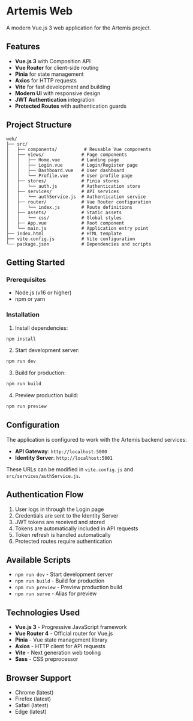 # Artemis Web

A modern Vue.js 3 web application for the Artemis project.

## Features

- **Vue.js 3** with Composition API
- **Vue Router** for client-side routing
- **Pinia** for state management
- **Axios** for HTTP requests
- **Vite** for fast development and building
- **Modern UI** with responsive design
- **JWT Authentication** integration
- **Protected Routes** with authentication guards

## Project Structure

```
web/
├── src/
│   ├── components/          # Reusable Vue components
│   ├── views/              # Page components
│   │   ├── Home.vue        # Landing page
│   │   ├── Login.vue       # Login/Register page
│   │   ├── Dashboard.vue   # User dashboard
│   │   └── Profile.vue     # User profile page
│   ├── stores/             # Pinia stores
│   │   └── auth.js         # Authentication store
│   ├── services/           # API services
│   │   └── authService.js  # Authentication service
│   ├── router/             # Vue Router configuration
│   │   └── index.js        # Route definitions
│   ├── assets/             # Static assets
│   │   └── css/            # Global styles
│   ├── App.vue             # Root component
│   └── main.js             # Application entry point
├── index.html              # HTML template
├── vite.config.js          # Vite configuration
└── package.json            # Dependencies and scripts
```

## Getting Started

### Prerequisites

- Node.js (v16 or higher)
- npm or yarn

### Installation

1. Install dependencies:
```bash
npm install
```

2. Start development server:
```bash
npm run dev
```

3. Build for production:
```bash
npm run build
```

4. Preview production build:
```bash
npm run preview
```

## Configuration

The application is configured to work with the Artemis backend services:

- **API Gateway**: `http://localhost:5000`
- **Identity Server**: `http://localhost:5001`

These URLs can be modified in `vite.config.js` and `src/services/authService.js`.

## Authentication Flow

1. User logs in through the Login page
2. Credentials are sent to the Identity Server
3. JWT tokens are received and stored
4. Tokens are automatically included in API requests
5. Token refresh is handled automatically
6. Protected routes require authentication

## Available Scripts

- `npm run dev` - Start development server
- `npm run build` - Build for production
- `npm run preview` - Preview production build
- `npm run serve` - Alias for preview

## Technologies Used

- **Vue.js 3** - Progressive JavaScript framework
- **Vue Router 4** - Official router for Vue.js
- **Pinia** - Vue state management library
- **Axios** - HTTP client for API requests
- **Vite** - Next generation web tooling
- **Sass** - CSS preprocessor

## Browser Support

- Chrome (latest)
- Firefox (latest)
- Safari (latest)
- Edge (latest)
